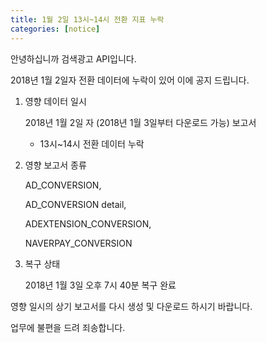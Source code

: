 ```yaml
---
title: 1월 2일 13시~14시 전환 지표 누락
categories: [notice]
---
```


안녕하십니까 검색광고 API입니다. 



2018년 1월 2일자 전환 데이터에 누락이 있어 이에 공지 드립니다. 





1. 영향 데이터 일시



	2018년 1월 2일 자 (2018년 1월 3일부터 다운로드 가능) 보고서 

	* 13시~14시 전환 데이터 누락

	

2. 영향 보고서 종류



	AD_CONVERSION,

	AD_CONVERSION detail,

	ADEXTENSION_CONVERSION,

	NAVERPAY_CONVERSION
 

3. 복구 상태 

	2018년 1월 3일 오후 7시 40분 복구 완료 



영향 일시의 상기 보고서를 다시 생성 및 다운로드 하시기 바랍니다. 



업무에 불편을 드려 죄송합니다.
